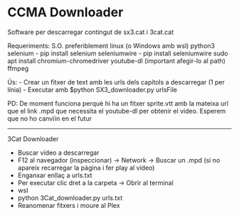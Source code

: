 # CCMA Downloader
Software per descarregar contingut de sx3.cat i 3cat.cat

Requeriments:
S.O. preferiblement linux (o Windows amb wsl)
python3
selenium - pip install selenium
seleniumwire - pip install seleniumwire
sudo apt install chromium-chromedriver
youtube-dl (important afegir-lo al path)
ffmpeg

Ús: 
    - Crear un fitxer de text amb les urls dels capítols a descarregar (1 per línia)
    - Executar amb $python SX3_downloader.py urlsFile

PD: De moment funciona perquè hi ha un fitxer sprite.vtt amb la mateixa url que el link .mpd que
necessita el youtube-dl per obtenir el vídeo. Esperem que no ho canvïin en el futur

----------------------------------------------------------------

3Cat Downloader

- Buscar vídeo a descarregar
- F12 al navegador (inspeccionar) -> Network -> Buscar un .mpd (si no apareix recarregar la pàgina i fer play al vídeo)
- Enganxar enllaç a urls.txt
- Per executar clic dret a la carpeta -> Obrir al terminal
- wsl
- python 3Cat_downloader.py urls.txt
- Reanomenar fitxers i moure al Plex